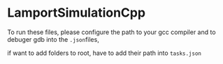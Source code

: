 # LamportSimulationCpp


To run these files, please configure the path to your gcc compiler and to debuger gdb into the `.json`files, 


if want to add folders to root, have to add their path into `tasks.json`
